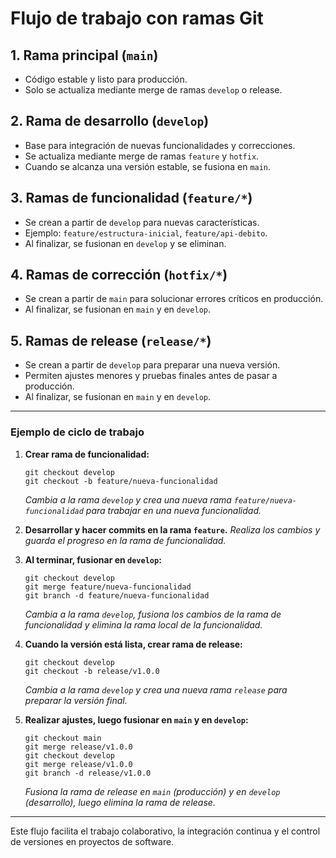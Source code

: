 # Flujo de trabajo con ramas Git

## 1. Rama principal (`main`)
- Código estable y listo para producción.
- Solo se actualiza mediante merge de ramas `develop` o release.

## 2. Rama de desarrollo (`develop`)
- Base para integración de nuevas funcionalidades y correcciones.
- Se actualiza mediante merge de ramas `feature` y `hotfix`.
- Cuando se alcanza una versión estable, se fusiona en `main`.

## 3. Ramas de funcionalidad (`feature/*`)
- Se crean a partir de `develop` para nuevas características.
- Ejemplo: `feature/estructura-inicial`, `feature/api-debito`.
- Al finalizar, se fusionan en `develop` y se eliminan.

## 4. Ramas de corrección (`hotfix/*`)
- Se crean a partir de `main` para solucionar errores críticos en producción.
- Al finalizar, se fusionan en `main` y en `develop`.

## 5. Ramas de release (`release/*`)
- Se crean a partir de `develop` para preparar una nueva versión.
- Permiten ajustes menores y pruebas finales antes de pasar a producción.
- Al finalizar, se fusionan en `main` y en `develop`.

---

### Ejemplo de ciclo de trabajo

1. **Crear rama de funcionalidad:**
   ```
   git checkout develop
   git checkout -b feature/nueva-funcionalidad
   ```
   *Cambia a la rama `develop` y crea una nueva rama `feature/nueva-funcionalidad` para trabajar en una nueva funcionalidad.*

2. **Desarrollar y hacer commits en la rama `feature`.**
   *Realiza los cambios y guarda el progreso en la rama de funcionalidad.*

3. **Al terminar, fusionar en `develop`:**
   ```
   git checkout develop
   git merge feature/nueva-funcionalidad
   git branch -d feature/nueva-funcionalidad
   ```
   *Cambia a la rama `develop`, fusiona los cambios de la rama de funcionalidad y elimina la rama local de la funcionalidad.*

4. **Cuando la versión está lista, crear rama de release:**
   ```
   git checkout develop
   git checkout -b release/v1.0.0
   ```
   *Cambia a la rama `develop` y crea una nueva rama `release` para preparar la versión final.*

5. **Realizar ajustes, luego fusionar en `main` y en `develop`:**
   ```
   git checkout main
   git merge release/v1.0.0
   git checkout develop
   git merge release/v1.0.0
   git branch -d release/v1.0.0
   ```
   *Fusiona la rama de release en `main` (producción) y en `develop` (desarrollo), luego elimina la rama de release.*

---

Este flujo facilita el trabajo colaborativo, la integración continua y el control de versiones en proyectos de software.
